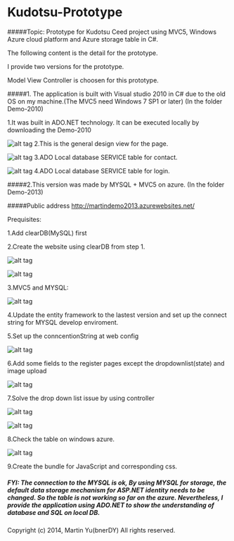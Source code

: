 Kudotsu-Prototype
=================

#####Topic: Prototype for Kudotsu Ceed project using MVC5, Windows Azure cloud platform and Azure storage table in C#.

The following content is the detail for the prototype.

I provide two versions for the prototype.

Model View Controller is choosen for this prototype.


#####1. The application is built with Visual studio 2010 in C# due to the old OS on my machine.(The MVC5 need Windows 7 SP1 or later) (In the folder Demo-2010)

1.It was built in ADO.NET technology. It can be executed locally by downloading the Demo-2010

![alt tag](https://raw2.github.com/bnerDY/Kudotsu-Prototype/master/Demo-images/8.jpg)
2.This is the general design view for the page.

![alt tag](https://raw2.github.com/bnerDY/Kudotsu-Prototype/master/Demo-images/9.jpg)
3.ADO Local database SERVICE table for contact.

![alt tag](https://raw2.github.com/bnerDY/Kudotsu-Prototype/master/Demo-images/10.jpg)
4.ADO Local database SERVICE table for login.


#####2.This version was made by MYSQL + MVC5 on azure. (In the folder Demo-2013)

#####Public address   http://martindemo2013.azurewebsites.net/ 

Prequisites:

1.Add clearDB(MySQL) first

2.Create the website using clearDB from step 1.

![alt tag](https://raw2.github.com/bnerDY/Kudotsu-Prototype/master/Demo-images/5.jpg)

![alt tag](https://raw2.github.com/bnerDY/Kudotsu-Prototype/master/Demo-images/6.jpg)


3.MVC5 and MYSQL:

![alt tag](https://raw2.github.com/bnerDY/Kudotsu-Prototype/master/Demo-images/1.jpg)

4.Update the entity framework to the lastest version and set up the connect string for MYSQL develop enviroment.

5.Set up the conncentionString at web config


![alt tag](https://raw2.github.com/bnerDY/Kudotsu-Prototype/master/Demo-images/2.jpg)

6.Add some fields to the register pages except the dropdownlist(state) and image upload

![alt tag](https://raw2.github.com/bnerDY/Kudotsu-Prototype/master/Demo-images/4.jpg)

7.Solve the drop down list issue by using controller

![alt tag](https://raw2.github.com/bnerDY/Kudotsu-Prototype/master/Demo-images/3.jpg)



![alt tag](https://raw2.github.com/bnerDY/Kudotsu-Prototype/master/Demo-images/7.jpg)

8.Check the table on windows azure.

![alt tag](https://raw2.github.com/bnerDY/Kudotsu-Prototype/master/Demo-images/11.jpg)

9.Create the bundle for JavaScript and corresponding css.


##### FYI: The connection to the MYSQL is ok, By using MYSQL for storage, the default data storage mechanism for ASP.NET identity needs to be changed. So the table is not working so far on the azure. Nevertheless, I provide the application using ADO.NET to show the understanding of database and SQL on local DB.



Copyright (c) 2014, Martin Yu(bnerDY)
All rights reserved.
